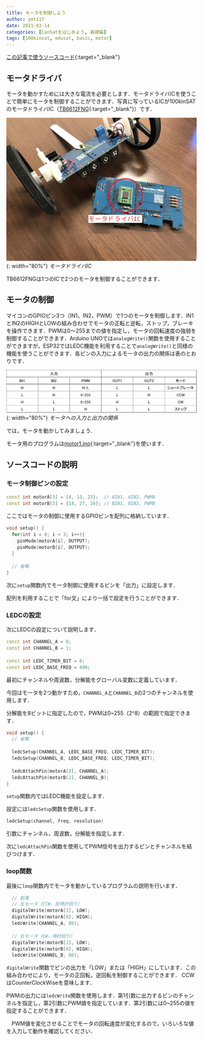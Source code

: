 ```yaml
---
title: モータを制御しよう
author: ymt117
date: 2021-03-14
categories: [CanSatをはじめよう, 基礎編]
tags: [100kinsat, edusat, basic, motor]
---
```


<i class="{{ site.data.post.file }}"></i>
[この記事で使うソースコード](https://github.com/100kinsat/100kinsat_ver_3_4_code/tree/main/100kinsat_motor){:target="_blank"}

## モータドライバ

モータを動かすためには大きな電流を必要とします．モータドライバICを使うことで簡単にモータを制御することができます．写真に写っているICが100kinSATのモータドライバIC（[TB6612FNG](http://akizukidenshi.com/catalog/g/gI-11317/){:target="_blank"}）です．

![tb6612fng](/assets/img/post/control-motor/tb6612fng.jpg){: width="80%"}
_モータドライバIC_

TB6612FNGは1つのICで2つのモータを制御することができます．

## モータの制御

マイコンのGPIOピン3つ（IN1，IN2，PWM）で1つのモータを制御します．IN1とIN2のHIGHとLOWの組み合わせでモータの正転と逆転，ストップ，ブレーキを操作できます．PWMは0～255までの値を指定し，モータの回転速度の強弱を制御することができます．Arduino UNOでは`analogWrite()`関数を使用することができますが，ESP32ではLEDC機能を利用することで`analogWrite()`と同様の機能を使うことができます．各ピンの入力によるモータの出力の関係は表のとおりです．

![table](/assets/img/post/control-motor/motor_table.png){: width="80%"}
_モータへの入力と出力の関係_

では，モータを動かしてみましょう．

モータ用のプログラムは[motor1.ino](https://gist.github.com/ymt117/1b4b46b52df050628812f843fe81b65b){:target="_blank"}を使います．

## ソースコードの説明

### モータ制御ピンの設定

```cpp
const int motorA[3] = {4, 13, 25};  // AIN1, AIN2, PWMA
const int motorB[3] = {14, 27, 26}; // BIN1, BIN2, PWMB
```

ここではモータの制御に使用するGPIOピンを配列に格納しています．

```cpp
void setup() {
  for(int i = 0; i < 3; i++){
    pinMode(motorA[i], OUTPUT);
    pinMode(motorB[i], OUTPUT);
  }

  // 省略
}
```

次に`setup`関数内でモータ制御に使用するピンを「出力」に設定します．

配列を利用することで「for文」により一括で設定を行うことができます．

### LEDCの設定

次にLEDCの設定について説明します．

```cpp
const int CHANNEL_A = 0;
const int CHANNEL_B = 1;

const int LEDC_TIMER_BIT = 8;
const int LEDC_BASE_FREQ = 490;
```

最初にチャンネルや周波数，分解能をグローバル変数に定義しています．

今回はモータを2つ動かすため，`CHANNEL_A`と`CHANNEL_B`の2つのチャンネルを使用します．

分解能を8ビットに指定したので，PWMは0~255（2^8）の範囲で指定できます．

```cpp
void setup() {
  // 省略

  ledcSetup(CHANNEL_A, LEDC_BASE_FREQ, LEDC_TIMER_BIT);
  ledcSetup(CHANNEL_B, LEDC_BASE_FREQ, LEDC_TIMER_BIT);

  ledcAttachPin(motorA[2], CHANNEL_A);
  ledcAttachPin(motorB[2], CHANNEL_B);
}
```

`setup`関数内ではLEDC機能を設定します．

設定には`ledcSetup`関数を使用します．

```cpp
ledcSetup(channel, freq, resolution)
```

引数にチャンネル，周波数，分解能を指定します．

次に`ledcAttachPin`関数を使用してPWM信号を出力するピンとチャンネルを結びつけます．

### loop関数

最後に`loop`関数内でモータを動かしているプログラムの説明を行います．

```cpp
  // 前進
  // 左モータ（CCW，反時計回り）
  digitalWrite(motorA[1], LOW);
  digitalWrite(motorA[0], HIGH);
  ledcWrite(CHANNEL_A, 80);

  // 右モータ（CW，時計回り）
  digitalWrite(motorB[1], LOW);
  digitalWrite(motorB[0], HIGH);
  ledcWrite(CHANNEL_B, 80);
```

`digitalWrite`関数でピンの出力を「LOW」または「HIGH」にしています．この組み合わせにより，モータの正回転，逆回転を制御することができます．
CCWはCounterClockWiseを意味します．

PWMの出力には`ledcWrite`関数を使用します．第1引数に出力するピンのチャンネルを指定し，第2引数にPWM値を指定しています．第2引数には0~255の値を指定することができます．

　PWM値を変化させることでモータの回転速度が変化するので，いろいろな値を入力して動作を確認してください．